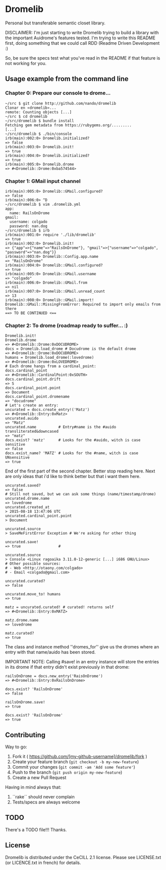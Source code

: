 # Dromelib

Personal but transferable semantic closet library.

DISCLAIMER: I'm just starting to write Dromelib trying to build a library
with the important Auidrome's features tested. I'm trying to write this
README first, doing something that we could call RDD (Readme Driven
Development :)

So, be sure the specs test what you've read in the README if that feature is not working for you.

## Usage example from the command line

### Chapter 0: Prepare our console to drome...

    ~/src $ git clone http://github.com/nando/dromelib
    Clonar en «dromelib»...
    remote: Counting objects [...]
    ~/src $ cd dromelib
    ~/src/dromelib $ bundle install
    Fetching gem metadata from https://rubygems.org/.........
    [...]
    ~/src/dromelib $ ./bin/console
    irb(main):002:0> Dromelib.initialized?
    => false
    irb(main):003:0> Dromelib.init!
    => true
    irb(main):004:0> Dromelib.initialized?
    => true
    irb(main):005:0> Dromelib.drome
    => #<Dromelib::Drome:0xba574544>

### Chapter 1: GMail input channel

    irb(main):005:0> Dromelib::GMail.configured?
    => false
    irb(main):006:0> ^D
    ~/src/dromelib $ vim .dromelib.yml
    app:
      name: RailsOnDrome
    gmail:
      username: colgado
      password: nan.dog
    ~/src/dromelib $ irb
    irb(main):001:0> require './lib/dromelib'
    => true
    irb(main):002:0> Dromelib.init!
    => {"app"=>{"name"=>"RailsOnDrome"}, "gmail"=>{"username"=>"colgado", "password"=>"nan.dog"}}
    irb(main):003:0> Dromelib::Config.app.name
    => "RailsOnDrome"
    irb(main):004:0> Dromelib::GMail.configured?
    => true
    irb(main):005:0> Dromelib::GMail.username
    => "colgado"
    irb(main):006:0> Dromelib::GMail.from
    => nil
    irb(main):007:0> Dromelib::GMail.unread_count
    => 13
    irb(main):008:0> Dromelib::GMail.import!
    Dromelib::GMail::MissingFromError: Required to import only emails from there
    ==> TO BE CONTINUED <==

### Chapter 2: To drome (roadmap ready to suffer... :)

    Dromelib.init!
    Dromelib.drome
    => #<Dromelib::Drome:0xDOCUDROME>
    docs = Dromelib.load_drome # Docudrome is the default drome
    => #<Dromelib::Drome:0xDOCUDROME>
    humans = Dromelib.load_drome(:lovedrome)
    => #<Dromelib::Drome:0xLOVEDROME>
    # Each drome hangs from a cardinal_point:
    docs.cardinal_point
    => #<Dromelib::CardinalPoint:0xSOUTH>
    docs.cardinal_point.drift
    => S
    docs.cardinal_point.point
    => Document
    docs.cardinal_point.dromename
    => "docudrome"
    # Let's create an entry:
    uncurated = docs.create_entry!('Matz')
    => #<Dromelib::Entry:0xMatz>
    uncurated.auido
    => "Matz"
    uncurated.name          # Entry#name is the #auido transliterated&downcased
    => "matz"
    docs.exist? 'matz'      # Looks for the #auido, witch is case sensitive
    => false
    docs.exist_name? 'MATZ' # Looks for the #name, witch is case UNsensitive
    => true

End of the first part of the second chapter. Better stop reading here. Next are
only ideas that i'd like to think better but that i want them here.

    uncurated.saved?
    => false
    # Still not saved, but we can ask some things (name/timestamp/drome)
    uncurated.drome.name
    => lovedrome
    uncurated.created_at
    > 2015-08-18 13:47:06 UTC
    uncurated.cardinal_point.point
    > Document

    uncurated.source
    > SaveMeFirstError Exception # We're asking for other thing

    uncurated.save!
    => true                 # 

    uncurated.source
    > Console <Linux ragoaika 3.11.0-12-generic [...] i686 GNU/Linux> 
    # Other possible sources:
    # - Web <http://otaony.com/colgado>
    # - Email <colgado@gmail.com>
    
    uncurated.curated?
    => false
    
    uncurated.move_to! humans
    => true
    
    matz = uncurated.curated! # curated! returns self
    => #<Dromelib::Entry:0xMATZ>
    
    matz.drome.name
    => lovedrome
    
    matz.curated?
    => true

The class and instance method ''dromes_for'' give us the dromes where an entry with that name/auido has been stored.

IMPORTANT NOTE: Calling #save! in an entry instance will store the entries in its drome if that entry didn't exist previously in that drome:

    railsOnDrome = docs.new_entry('RaisOnDrome')
    => #<Dromelib::Entry:0xRailsOnDrome>
    
    docs.exist? 'RailsOnDrome'
    => false
    
    railsOnDrome.save!
    => true
    
    docs.exist? 'RailsOnDrome'
    => true


## Contributing

Way to go:

1. Fork it ( https://github.com/[my-github-username]/dromelib/fork )
2. Create your feature branch (`git checkout -b my-new-feature`)
3. Commit your changes (`git commit -am 'Add some feature'`)
4. Push to the branch (`git push origin my-new-feature`)
5. Create a new Pull Request

Having in mind always that:

1. ´´rake´´ should never complain
2. Tests/specs are always welcome

## TODO

There's a TODO file!!! Thanks.

## License

Dromelib is distributed under the CeCILL 2.1 license. Please see LICENSE.txt (or LICENCE.txt in french) for details.
